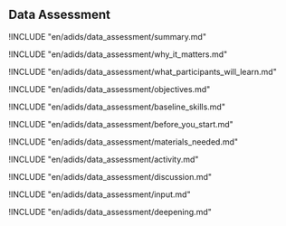 
##  Data Assessment

<!-- ![](en/images/data_assessment.png "") -->

!INCLUDE "en/adids/data_assessment/summary.md"

<!-- Why The Topic Matters -->

!INCLUDE "en/adids/data_assessment/why_it_matters.md"

<!--  What Participants Will Learn -->

!INCLUDE "en/adids/data_assessment/what_participants_will_learn.md"

<!-- Objectives {.sidebar} -->

!INCLUDE "en/adids/data_assessment/objectives.md"

<!-- Baseline Skills -->

!INCLUDE "en/adids/data_assessment/baseline_skills.md"

<!-- Before you Start -->

!INCLUDE "en/adids/data_assessment/before_you_start.md"

<!-- Materials Needed [stub] -->

!INCLUDE "en/adids/data_assessment/materials_needed.md"

<!--Activity [stub] {.activity} -->

!INCLUDE "en/adids/data_assessment/activity.md"

<!--Discussion [stub] -->

!INCLUDE "en/adids/data_assessment/discussion.md"

<!-- Input -->

!INCLUDE "en/adids/data_assessment/input.md"

<!-- Deepening -->

!INCLUDE "en/adids/data_assessment/deepening.md"

<!--Synthesis [stub] {.synthesis} -->

